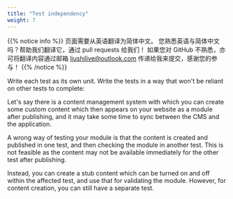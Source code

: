 ```yaml
---
title: "Test independency"
weight: 7
---
```


{{% notice info %}}
<i class="fas fa-language"></i> 页面需要从英语翻译为简体中文。
您熟悉英语与简体中文吗？帮助我们翻译它，通过 pull requests 给我们！
如果您对 GitHub 不熟悉，亦可将翻译内容通过邮箱 <liushilive@outlook.com> 传递给我来提交，感谢您的参与！
{{% /notice %}}

Write each test as its own unit. Write the tests in a way that won't be
reliant on other tests to complete:

Let's say there is a content management system with which you can create
some custom content which then appears on your website as a module after
publishing, and it may take some time to sync between the CMS and the
application.

A wrong way of testing your module is that the content is created and
published in one test, and then checking the module in another test. This
is not feasible as the content may not be available immediately for the
other test after publishing.

Instead, you can create a stub content which can be turned on and off
within the affected test, and use that for validating the module. However,
for content creation, you can still have a separate test.
